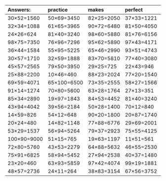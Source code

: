| Answers: | practice | makes | perfect | ! |
| :--- | :--- | :--- | :--- | :--- |
| 30×52=1560 | 50×69=3450 | 82×25=2050 | 37×33=1221 | 37×37=1369 | 
| 32×34=1088 | 61×65=3965 | 90×72=6480 | 81×50=4050 | 26×27=702 | 
| 24×26=624 | 81×40=3240 | 98×60=5880 | 81×76=6156 | 63×57=3591 | 
| 98×75=7350 | 76×96=7296 | 95×62=5890 | 97×43=4171 | 90×80=7200 | 
| 36×44=1584 | 55×95=5225 | 65×46=2990 | 93×51=4743 | 47×98=4606 | 
| 30×57=1710 | 32×59=1888 | 83×70=5810 | 77×40=3080 | 37×63=2331 | 
| 45×57=2565 | 79×50=3950 | 29×25=725 | 22×43=946 | 25×74=1850 | 
| 25×88=2200 | 10×46=460 | 88×23=2024 | 77×20=1540 | 77×100=7700 | 
| 69×59=4071 | 65×100=6500 | 73×35=2555 | 58×27=1566 | 19×64=1216 | 
| 91×14=1274 | 70×80=5600 | 63×28=1764 | 27×13=351 | 64×77=4928 | 
| 85×34=2890 | 19×97=1843 | 84×53=4452 | 81×40=3240 | 62×84=5208 | 
| 43×94=4042 | 39×56=2184 | 50×28=1400 | 70×12=840 | 88×60=5280 | 
| 14×59=826 | 54×12=648 | 90×20=1800 | 20×87=1740 | 27×17=459 | 
| 20×24=480 | 14×82=1148 | 77×88=6776 | 29×69=2001 | 37×27=999 | 
| 53×29=1537 | 56×94=5264 | 79×37=2923 | 75×55=4125 | 92×22=2024 | 
| 100×90=9000 | 51×15=765 | 19×63=1197 | 11×51=561 | 28×37=1036 | 
| 72×80=5760 | 43×53=2279 | 64×88=5632 | 46×55=2530 | 59×60=3540 | 
| 75×91=6825 | 58×94=5452 | 27×94=2538 | 40×37=1480 | 55×38=2090 | 
| 23×20=460 | 63×93=5859 | 97×42=4074 | 99×19=1881 | 70×17=1190 | 
| 48×57=2736 | 24×11=264 | 38×83=3154 | 67×56=3752 | 41×49=2009 | 

